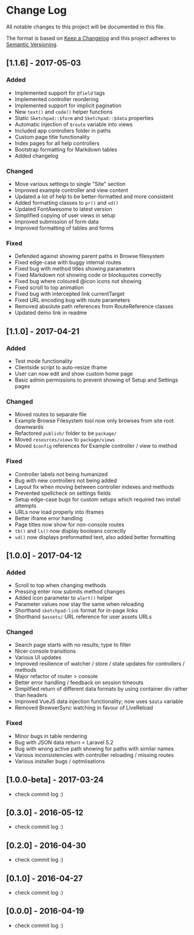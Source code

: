 # Change Log
All notable changes to this project will be documented in this file.

The format is based on [Keep a Changelog](http://keepachangelog.com/)
and this project adheres to [Semantic Versioning](http://semver.org/).


## [1.1.6] - 2017-05-03

### Added

- Implemented support for `@field` tags
- Implemented controller reordering
- Implemented support for implicit pagination
- New `text()` and `code()` helper functions
- Static `Sketchpad::$form` and `Sketchpad::$data` properties
- Automatic injection of `$route` variable into views
- Included app controllers folder in paths
- Custom page title functionality
- Index pages for all help controllers
- Bootstrap formatting for Markdown tables
- Added changelog

### Changed

- Move various settings to single "Site" section
- Improved example controller and view content
- Updated a lot of help to be better-formatted and more consistent
- Added formatting classes to `pr()` and `vd()`
- Updated FontAwesome to latest version
- Simplified copying of user views in setup
- Improved submission of form data
- Improved formatting of tables and forms

### Fixed

- Defended against showing parent paths in Browse filesystem
- Fixed edge-case with buggy internal routes
- Fixed bug with method titles showing parameters
- Fixed Markdown not showing code or blockquotes correctly
- Fixed bug where coloured @icon icons not showing
- Fixed scroll to top animation
- Fixed bug with intercepted link currentTarget
- Fixed URL encoding bug with route parameters
- Removed absolute path references from RouteReference classes
- Updated demo link in readme


## [1.1.0] - 2017-04-21

### Added

- Test mode functionality 
- Clientside script to auto-resize iframe
- User can now edit and show custom home page
- Basic admin permissions to prevent showing of Setup and Settings pages

### Changed

- Moved routes to separate file
- Example Browse Filesystem tool now only browses from site root downwards
- Refactored `publish/` folder to be `package/`
- Moved `resources/views` to `package/views`
- Moved `$config` references for Example controller / view to method

### Fixed

- Controller labels not being humanized
- Bug with new controllers not being added
- Layout fix when moving between controller indexes and methods
- Prevented spellcheck on settings fields
- Setup edge-case bugs for custom setups which required two install attempts
- URLs now load properly into iframes
- Better iframe error handling
- Page titles now show for non-console routes
- `tb()` and `ls()` now display booleans correctly
- `vd()` now displays preformatted text, also added better formatting


## [1.0.0] - 2017-04-12

### Added

- Scroll to top when changing methods
- Pressing enter now submits method changes
- Added icon parameter to `alert()` helper
- Parameter values now stay the same when reloading
- Shorthand `sketchpad:link` format for in-page links
- Shorthand `$assets/` URL reference for user assets URLs

### Changed

- Search page starts with no results; type to filter
- Nicer console transitions
- Various UI updates
- Improved resilience of watcher / store / state updates for controllers / methods
- Major refactor of router > console
- Better error handling / feedback on session timeouts
- Simplified return of different data formats by using container div rather than headers
- Improved VueJS data injection functionality; now uses `$data` variable
- Removed BrowserSync watching in favour of LiveReload

### Fixed

- Minor bugs in table rendering
- Bug with JSON data return < Laravel 5.2
- Bug with wrong active path showing for paths with similar names
- Various inconsistencies with controller reloading / missing routes
- Various installer bugs / optmiisations


## [1.0.0-beta] - 2017-03-24

- check commit log :)


## [0.3.0] - 2016-05-12

- check commit log :)


## [0.2.0] - 2016-04-30

- check commit log :)


## [0.1.0] - 2016-04-27

- check commit log :)

## [0.0.0] - 2016-04-19

- check commit log :)

